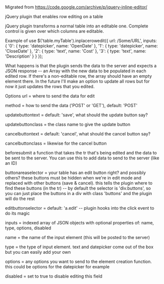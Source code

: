 Migrated from https://code.google.com/archive/p/jquery-inline-editor/

jQuery plugin that enables row editing on a table

jQuery plugin transforms a normal table into an editable one. Complete control is given over which columns are editable.

Example of use
$('table.myTable').inplacerowedit({ url: /Some/URL', inputs: { '0': { type: 'datepicker', name: 'OpenDate' }, '1': { type: 'datepicker', name: 'CloseDate' }, '2': { type: 'text', name: 'Cost' }, '3': { type: 'text', name: 'Description' } } });

What happens is that the plugin sends the data to the server and expects a JSON response -- an Array with the new data to be populated in each edited row. If there's a non-editable row, the array should have an empty element there. In the future I'll make an option to update all rows but for now it just updates the rows that you edited.

Options
url = where to send the data for edit

method = how to send the data ('POST' or 'GET'), default: 'POST'

updatebuttontext = default: 'save', what should the update button say?


updatebuttonclass = the class name to give the update button

cancelbuttontext = default: 'cancel', what should the cancel button say?

cancelbuttonclass = likewise for the cancel button

beforesubmit a function that takes the tr that's being edited and the data to be sent to the server. You can use this to add data to send to the server (like an ID)

buttonareaselector = your table has an edit button right? and possibly others? these buttons must be hidden when we're in edit mode and replaced with other buttons (save & cancel). this tells the plugin where to find these buttons (in the tr) -- by default the selector is 'div.buttons', so you can just place the buttons in a div with class 'buttons' and the plugin will do the rest

editbuttonselector = default: 'a.edit' -- plugin hooks into the click event to do its magic

inputs = indexed array of JSON objects with optional properties of: name, type, options, disabled

name = the name of the input element (this will be posted to the server)

type = the type of input element. text and datepicker come out of the box but you can easily add your own

options = any options you want to send to the element creation function. this could be options for the datepicker for example

disabled = set to true to disable editing this field
